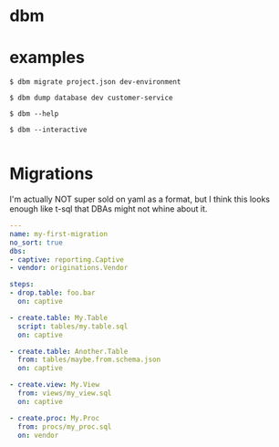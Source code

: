 # dbm

# examples

``` shell
$ dbm migrate project.json dev-environment

$ dbm dump database dev customer-service

$ dbm --help

$ dbm --interactive


```


# Migrations

I'm actually NOT super sold on yaml as a format,
but I think this looks enough like t-sql that DBAs might
not whine about it.

```yaml
---
name: my-first-migration
no_sort: true
dbs:
- captive: reporting.Captive
- vendor: originations.Vendor

steps:
- drop.table: foo.bar
  on: captive

- create.table: My.Table
  script: tables/my.table.sql
  on: captive

- create.table: Another.Table
  from: tables/maybe.from.schema.json
  on: captive

- create.view: My.View 
  from: views/my_view.sql
  on: captive

- create.proc: My.Proc
  from: procs/my_proc.sql
  on: vendor

```